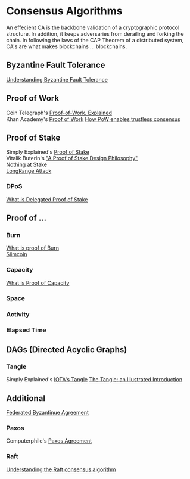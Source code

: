 # Consensus Algorithms
An effecient CA is the backbone validation of a cryptographic protocol structure. In addition, it keeps adversaries from derailing and forking the chain. In following the laws of the CAP Theorem of a distributed system, CA's are what makes blockchains ... blockchains.

## Byzantine Fault Tolerance
[Understanding Byzantine Fault Tolerance](https://medium.com/loom-network/understanding-blockchain-fundamentals-part-1-byzantine-fault-tolerance-245f46fe8419)

## Proof of Work
Coin Telegraph's [Proof-of-Work, Explained](https://cointelegraph.com/explained/proof-of-work-explained) <br>
Khan Academy's [Proof of Work](https://www.youtube.com/watch?v=9V1bipPkCTU)
[How PoW enables trustless consensus](https://keepingstock.net/explaining-blockchain-how-proof-of-work-enables-trustless-consensus-2abed27f0845)

## Proof of Stake
Simply Explained's [Proof of Stake](https://www.youtube.com/watch?v=M3EFi_POhps) <br>
Vitalik Buterin's ["A Proof of Stake Design Philosophy"](https://medium.com/@VitalikButerin/a-proof-of-stake-design-philosophy-506585978d51)<br>
[Nothing at Stake]()<br>
[LongRange Attack]()

### DPoS
[What is Delegated Proof of Stake](https://themerkle.com/what-is-delegated-proof-of-stake/)

## Proof of ...
### Burn
[What is proof of Burn](https://99bitcoins.com/what-is-proof-of-burn/) <br>
[Slimcoin](http://slimco.in/)

### Capacity
[What is Proof of Capacity](https://themerkle.com/what-is-proof-of-capacity/)

### Space

### Activity

### Elapsed Time


## DAGs (Directed Acyclic Graphs)
### Tangle
Simply Explained's [IOTA's Tangle](https://www.youtube.com/watch?v=CZxH1V_zoug)
[The Tangle: an Illustrated Introduction](https://blog.iota.org/the-tangle-an-illustrated-introduction-4d5eae6fe8d4)

## Additional

[Federated Byzantinue Agreement]()

### Paxos
Computerphile's [Paxos Agreement](https://www.youtube.com/watch?v=s8JqcZtvnsM)

### Raft
[Understanding the Raft consensus algorithm](https://medium.freecodecamp.org/in-search-of-an-understandable-consensus-algorithm-a-summary-4bc294c97e0d)

